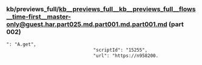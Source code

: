 ### kb/previews_full/kb__previews_full__kb__previews_full__flows__time-first__master-only@guest.har.part025.md.part001.md.part001.md (part 002)

```md
": "A.get",
                                "scriptId": "15255",
                                "url": "https://n958200.
```

```
